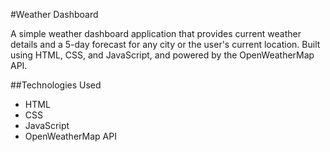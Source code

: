 #Weather Dashboard

A simple weather dashboard application that provides current weather details and a 5-day forecast for any city or the user's current location. Built using HTML, CSS, and JavaScript, and powered by the OpenWeatherMap API.

##Technologies Used
- HTML
- CSS
- JavaScript
- OpenWeatherMap API
